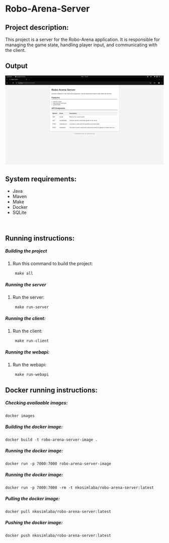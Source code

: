 # Robo-Arena-Server

## Project description:
This project is a server for the Robo-Arena application. It is responsible for managing the game state, handling player input, and communicating with the client.

## Output
![Demo](program-output/1.png)

## System requirements:
- Java
- Maven
- Make
- Docker
- SQLite

<br>

## Running instructions:
##### Building the project
1. Run this command to build the project:
        
        make all

##### Running the server
1. Run the server:
        
        make run-server

##### Running the client:
1. Run the client:
        
        make run-client

##### Running the webapi:
1. Run the webapi:
        
        make run-webapi
            

## Docker running instructions:
##### Checking availaable images:
    docker images

##### Building the docker image:
    docker build -t robo-arena-server-image .

##### Running the docker image:
    docker run -p 7000:7000 robo-arena-server-image

##### Running the docker image:
    docker run -p 7000:7000 -rm -t nkosimlaba/robo-arena-server:latest

##### Pulling the docker image:
    docker pull nkosimlaba/robo-arena-server:latest

##### Pushing the docker image:
    docker push nkosimlaba/robo-arena-server:latest

